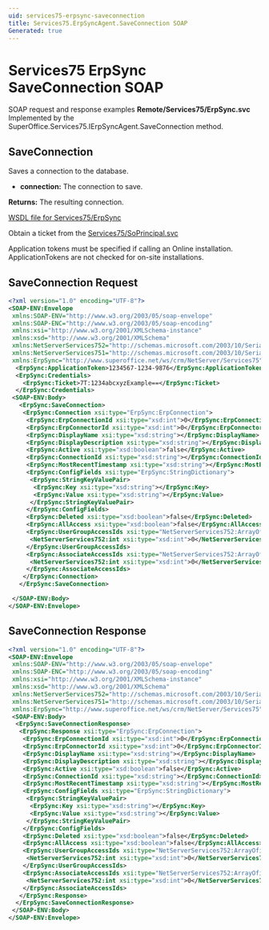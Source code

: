 ```yaml
---
uid: services75-erpsync-saveconnection
title: Services75.ErpSyncAgent.SaveConnection SOAP
Generated: true
---
```


# Services75 ErpSync SaveConnection SOAP

SOAP request and response examples **Remote/Services75/ErpSync.svc**
Implemented by the <see cref="M:SuperOffice.Services75.IErpSyncAgent.SaveConnection">SuperOffice.Services75.IErpSyncAgent.SaveConnection</see> method.

## SaveConnection

Saves a connection to the database.

* **connection:** The connection to save.

**Returns:** The resulting connection.


[WSDL file for Services75/ErpSync](../Services75-ErpSync.md)

Obtain a ticket from the [Services75/SoPrincipal.svc](../SoPrincipal/index.md)

Application tokens must be specified if calling an Online installation. ApplicationTokens are not checked for on-site installations.

## SaveConnection Request

```xml
<?xml version="1.0" encoding="UTF-8"?>
<SOAP-ENV:Envelope
 xmlns:SOAP-ENV="http://www.w3.org/2003/05/soap-envelope"
 xmlns:SOAP-ENC="http://www.w3.org/2003/05/soap-encoding"
 xmlns:xsi="http://www.w3.org/2001/XMLSchema-instance"
 xmlns:xsd="http://www.w3.org/2001/XMLSchema"
 xmlns:NetServerServices752="http://schemas.microsoft.com/2003/10/Serialization/Arrays"
 xmlns:NetServerServices751="http://schemas.microsoft.com/2003/10/Serialization/"
 xmlns:ErpSync="http://www.superoffice.net/ws/crm/NetServer/Services75">
  <ErpSync:ApplicationToken>1234567-1234-9876</ErpSync:ApplicationToken>
  <ErpSync:Credentials>
    <ErpSync:Ticket>7T:1234abcxyzExample==</ErpSync:Ticket>
  </ErpSync:Credentials>
 <SOAP-ENV:Body>
   <ErpSync:SaveConnection>
    <ErpSync:Connection xsi:type="ErpSync:ErpConnection">
     <ErpSync:ErpConnectionId xsi:type="xsd:int">0</ErpSync:ErpConnectionId>
     <ErpSync:ErpConnectorId xsi:type="xsd:int">0</ErpSync:ErpConnectorId>
     <ErpSync:DisplayName xsi:type="xsd:string"></ErpSync:DisplayName>
     <ErpSync:DisplayDescription xsi:type="xsd:string"></ErpSync:DisplayDescription>
     <ErpSync:Active xsi:type="xsd:boolean">false</ErpSync:Active>
     <ErpSync:ConnectionId xsi:type="xsd:string"></ErpSync:ConnectionId>
     <ErpSync:MostRecentTimestamp xsi:type="xsd:string"></ErpSync:MostRecentTimestamp>
     <ErpSync:ConfigFields xsi:type="ErpSync:StringDictionary">
      <ErpSync:StringKeyValuePair>
       <ErpSync:Key xsi:type="xsd:string"></ErpSync:Key>
       <ErpSync:Value xsi:type="xsd:string"></ErpSync:Value>
      </ErpSync:StringKeyValuePair>
     </ErpSync:ConfigFields>
     <ErpSync:Deleted xsi:type="xsd:boolean">false</ErpSync:Deleted>
     <ErpSync:AllAccess xsi:type="xsd:boolean">false</ErpSync:AllAccess>
     <ErpSync:UserGroupAccessIds xsi:type="NetServerServices752:ArrayOfint">
      <NetServerServices752:int xsi:type="xsd:int">0</NetServerServices752:int>
     </ErpSync:UserGroupAccessIds>
     <ErpSync:AssociateAccessIds xsi:type="NetServerServices752:ArrayOfint">
      <NetServerServices752:int xsi:type="xsd:int">0</NetServerServices752:int>
     </ErpSync:AssociateAccessIds>
    </ErpSync:Connection>
   </ErpSync:SaveConnection>

 </SOAP-ENV:Body>
</SOAP-ENV:Envelope>

```


## SaveConnection Response

```xml
<?xml version="1.0" encoding="UTF-8"?>
<SOAP-ENV:Envelope
 xmlns:SOAP-ENV="http://www.w3.org/2003/05/soap-envelope"
 xmlns:SOAP-ENC="http://www.w3.org/2003/05/soap-encoding"
 xmlns:xsi="http://www.w3.org/2001/XMLSchema-instance"
 xmlns:xsd="http://www.w3.org/2001/XMLSchema"
 xmlns:NetServerServices752="http://schemas.microsoft.com/2003/10/Serialization/Arrays"
 xmlns:NetServerServices751="http://schemas.microsoft.com/2003/10/Serialization/"
 xmlns:ErpSync="http://www.superoffice.net/ws/crm/NetServer/Services75">
 <SOAP-ENV:Body>
  <ErpSync:SaveConnectionResponse>
   <ErpSync:Response xsi:type="ErpSync:ErpConnection">
    <ErpSync:ErpConnectionId xsi:type="xsd:int">0</ErpSync:ErpConnectionId>
    <ErpSync:ErpConnectorId xsi:type="xsd:int">0</ErpSync:ErpConnectorId>
    <ErpSync:DisplayName xsi:type="xsd:string"></ErpSync:DisplayName>
    <ErpSync:DisplayDescription xsi:type="xsd:string"></ErpSync:DisplayDescription>
    <ErpSync:Active xsi:type="xsd:boolean">false</ErpSync:Active>
    <ErpSync:ConnectionId xsi:type="xsd:string"></ErpSync:ConnectionId>
    <ErpSync:MostRecentTimestamp xsi:type="xsd:string"></ErpSync:MostRecentTimestamp>
    <ErpSync:ConfigFields xsi:type="ErpSync:StringDictionary">
     <ErpSync:StringKeyValuePair>
      <ErpSync:Key xsi:type="xsd:string"></ErpSync:Key>
      <ErpSync:Value xsi:type="xsd:string"></ErpSync:Value>
     </ErpSync:StringKeyValuePair>
    </ErpSync:ConfigFields>
    <ErpSync:Deleted xsi:type="xsd:boolean">false</ErpSync:Deleted>
    <ErpSync:AllAccess xsi:type="xsd:boolean">false</ErpSync:AllAccess>
    <ErpSync:UserGroupAccessIds xsi:type="NetServerServices752:ArrayOfint">
     <NetServerServices752:int xsi:type="xsd:int">0</NetServerServices752:int>
    </ErpSync:UserGroupAccessIds>
    <ErpSync:AssociateAccessIds xsi:type="NetServerServices752:ArrayOfint">
     <NetServerServices752:int xsi:type="xsd:int">0</NetServerServices752:int>
    </ErpSync:AssociateAccessIds>
   </ErpSync:Response>
  </ErpSync:SaveConnectionResponse>
 </SOAP-ENV:Body>
</SOAP-ENV:Envelope>

```

